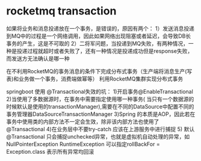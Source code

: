 # rocketmq transaction

如果将业务和消息投递放在一个事务，是错误的，原因有两个：
1）发送消息投递到MQ中的过程是一个网络调用，因此如果网络出现阻塞或者延迟，会导致DB长事务的产生，这是不可取的
2）二将军问题，当投递到MQ失败，有两种情况，一种是投递过程就超时或者失败了，还有一种情况是投递成功但是response失败，而发送方无法确认是哪一种

在不利用RocketMQ的事务消息的条件下完成分布式事务（生产端将消息生产(写表)和业务做一个事务，消费端做幂等）
利用RocketMQ集群实现分布式事务

springboot 使用 @Transactional失效的坑：
1)开启事务@EnableTransactional
2)当使用了多数据源时，在事务中需要指定使用哪一种事务(
当只有一个数据源的时候默认是使用的transactionManager),需要在不同的DataSource中配置不同的事务管理器DataSourceTransactionManager
3)Spring 的本质是AOP，因此若在事务中使用类的内部方法不一定会生效，除非该内部方法也使用了@Transactional
4)在业务层中不要try-catch 应该在上游服务中进行捕捉
5) 默认@Transactional 只会捕捉unchecked异常，也就是虚拟机自动处理的异常，如NullPointerException RuntimeException
可以指定rollBackFor = Exception.class 表示所有异常均回滚




